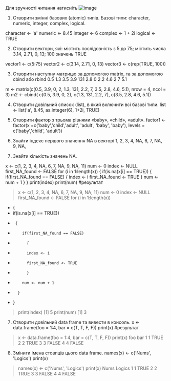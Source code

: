 Для зручності читання натисніть ![image](https://user-images.githubusercontent.com/58259113/210535191-2832d10f-cf53-4976-aa00-e069e734adb0.png)


1. Створити змінні базових (atomic) типів. Базові типи: character, numeric,
integer, complex, logical.

character <- 'a'
numeric <- 8.45
integer <- 6
complex <- 1 + 2i
logical <- TRUE

2. Створити вектори, які: містить послідовність з 5 до 75; містить числа 3.14,
2.71, 0, 13; 100 значень TRUE

vector1 <- c(5:75)
vector2 <- c(3.14, 2.71, 0, 13)
vector3 <- c(rep(TRUE, 100))

3. Створити наступну матрицю за допомогою matrix, та за допомогою cbind
або rbind
0.5 1.3 3.5
3.9 131 2.8
0 2.2 4.6
2 7 5.1

m <- matrix(c(0.5, 3.9, 0, 2, 1.3, 131, 2.2, 7, 3.5, 2.8, 4.6, 5.1), nrow = 4, ncol = 3)
m2 <- cbind( c(0.5, 3.9, 0, 2), c(1.3, 131, 2.2, 7), c(3.5, 2.8, 4.6, 5.1))

4. Створити довільний список (list), в який включити всі базові типи.
list <- list('a', 8.45, as.integer(6), 1+2i, TRUE)

5. Створити фактор з трьома рівнями «baby», «child», «adult».
factor1 <- factor(x =c('baby','child','adult', 'adult', 'baby', 'baby'),
                  levels = c('baby','child', 'adult'))

6. Знайти індекс першого значення NA в векторі 1, 2, 3, 4, NA, 6, 7, NA, 9, NA,
11. Знайти кількість значень NA.

x <- c(1, 2, 3, 4, NA, 6, 7, NA, 9, NA, 11)
num <- 0
index <- NULL
first_NA_found <- FALSE
for (i in 1:length(x))
{
  if(is.na(x[i] == TRUE))
     {
        if(first_NA_found == FALSE)
          {
          index <- i
          first_NA_found <- TRUE
          } 
        num <- num + 1
      }
}
print(index)
print(num)
#результат
> x <- c(1, 2, 3, 4, NA, 6, 7, NA, 9, NA, 11)
> num <- 0
> index <- NULL
> first_NA_found <- FALSE
> for (i in 1:length(x))
+ {
+   if(is.na(x[i] == TRUE))
+      {
+         if(first_NA_found == FALSE)
+           {
+           index <- i
+           first_NA_found <- TRUE
+           } 
+         num <- num + 1
+       }
+ }
> print(index)
[1] 5
> print(num)
[1] 3


7. Створити довільний data frame та вивести в консоль.
x <- data.frame(foo = 1:4, bar = c(T, T, F, F))
print(x)
#результат
> x <- data.frame(foo = 1:4, bar = c(T, T, F, F))
> print(x)
  foo   bar
1   1  TRUE
2   2  TRUE
3   3 FALSE
4   4 FALSE

8. Змінити імена стовпців цього data frame.
names(x) <- c('Nums', 'Logics')
print(x)

> names(x) <- c('Nums', 'Logics')
> print(x)
  Nums Logics
1    1   TRUE
2    2   TRUE
3    3  FALSE
4    4  FALSE

